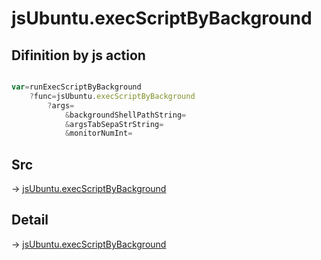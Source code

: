 # jsUbuntu.execScriptByBackground

## Difinition by js action

```js.js

var=runExecScriptByBackground
	?func=jsUbuntu.execScriptByBackground
		?args=
			&backgroundShellPathString=
			&argsTabSepaStrString=
			&monitorNumInt=
```

## Src

-> [jsUbuntu.execScriptByBackground](https://github.com/puutaro/CommandClick/blob/master/app/src/main/java/com/puutaro/commandclick/fragment_lib/terminal_fragment/js_interface/JsUbuntu.kt#L97)

## Detail

-> [jsUbuntu.execScriptByBackground](https://github.com/puutaro/CommandClick/blob/master/md/developer/js_interface/details/JsUbuntu/execScriptByBackground.md)
